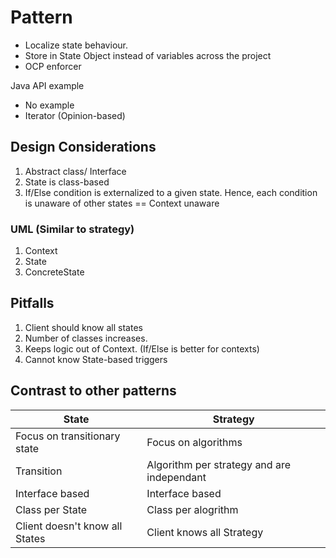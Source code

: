 # Pattern

- Localize state behaviour.
- Store in State Object instead of variables across the project
- OCP enforcer


Java API example
  - No example
  - Iterator (Opinion-based)


## Design Considerations

1. Abstract class/ Interface
2. State is class-based
3. If/Else condition is externalized to a given state. Hence, each condition is unaware of other states == Context unaware

### UML (Similar to strategy)

1. Context
2. State
3. ConcreteState<variable>



## Pitfalls
1. Client should know all states
2. Number of classes increases.
3. Keeps logic out of Context. (If/Else is better for contexts)
4. Cannot know State-based triggers



## Contrast to other patterns

| State                      | Strategy                            |
|-----------------------------------|-------------------------------------|
| Focus on transitionary state| Focus on algorithms|
| Transition  | Algorithm per strategy and are independant   |
| Interface based | Interface based |
| Class per State           | Class per alogrithm   |
| Client doesn't know all States |  Client knows all Strategy|